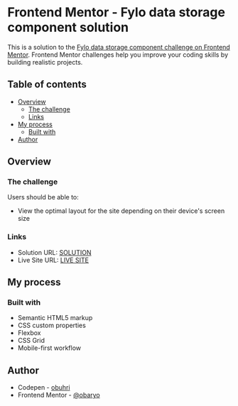 # Frontend Mentor - Fylo data storage component solution

This is a solution to the [Fylo data storage component challenge on Frontend Mentor](https://www.frontendmentor.io/challenges/fylo-data-storage-component-1dZPRbV5n). Frontend Mentor challenges help you improve your coding skills by building realistic projects.

## Table of contents

- [Overview](#overview)
  - [The challenge](#the-challenge)
  - [Links](#links)
- [My process](#my-process)
  - [Built with](#built-with)
- [Author](#author)

## Overview

### The challenge

Users should be able to:

- View the optimal layout for the site depending on their device's screen size

### Links

- Solution URL: [SOLUTION](https://www.frontendmentor.io/solutions/fylo-data-storage-components-html-css-flexbox-mobile-first-U6lplR8_7)
- Live Site URL: [LIVE SITE](https://fylo-data-storage-component-master-obaryo.vercel.app/)

## My process

### Built with

- Semantic HTML5 markup
- CSS custom properties
- Flexbox
- CSS Grid
- Mobile-first workflow

## Author

- Codepen - [obuhri](https://codepen.io/obuhri)
- Frontend Mentor - [@obaryo](https://www.frontendmentor.io/profile/obaryo)
